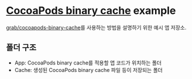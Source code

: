 # [CocoaPods binary cache](https://github.com/grab/cocoapods-binary-cache) example

[grab/cocoapods-binary-cache](https://github.com/grab/cocoapods-binary-cache)를 사용하는 방법을 설명하기 위한 예시 앱 저장소.

## 폴더 구조

* App: CocoaPods binary cache를 적용할 앱 코드가 위치하는 폴더
* Cache: 생성된 CocoaPods binary cache 파일 등이 저장되는 폴더

